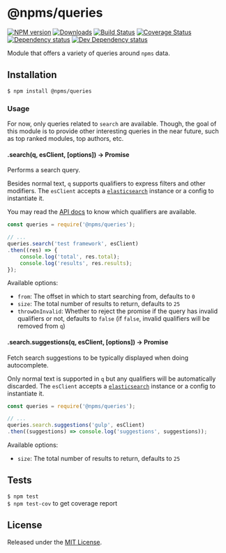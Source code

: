 # @npms/queries

[![NPM version][npm-image]][npm-url] [![Downloads][downloads-image]][npm-url] [![Build Status][travis-image]][travis-url] [![Coverage Status][coveralls-image]][coveralls-url] [![Dependency status][david-dm-image]][david-dm-url] [![Dev Dependency status][david-dm-dev-image]][david-dm-dev-url]

[npm-url]:https://npmjs.org/package/%40npms%2Fqueries
[downloads-image]:http://img.shields.io/npm/dm/%40npms%2Fqueries.svg
[npm-image]:http://img.shields.io/npm/v/%40npms%2Fqueries.svg
[travis-url]:https://travis-ci.org/npms-io/queries
[travis-image]:http://img.shields.io/travis/npms-io/queries/master.svg
[coveralls-url]:https://coveralls.io/r/npms-io/queries
[coveralls-image]:https://img.shields.io/coveralls/npms-io/queries/master.svg
[david-dm-url]:https://david-dm.org/npms-io/queries
[david-dm-image]:https://img.shields.io/david/npms-io/queries.svg
[david-dm-dev-url]:https://david-dm.org/npms-io/queries#info=devDependencies
[david-dm-dev-image]:https://img.shields.io/david/dev/npms-io/queries.svg

Module that offers a variety of queries around `npms` data.


## Installation

`$ npm install @npms/queries`


### Usage

For now, only queries related to `search` are available. Though, the goal of this module is to provide other interesting queries in the near future, such as top ranked modules, top authors, etc.


#### .search(q, esClient, [options]) -> Promise

Performs a search query.

Besides normal text, `q` supports qualifiers to express filters and other modifiers.
The `esClient` accepts a [`elasticsearch`](https://github.com/elastic/elasticsearch-js) instance or a config to instantiate it.

You may read the [API docs](https://api-docs.npms.io/#api-Search-ExecuteSearchQuery) to know which qualifiers are available.

```js
const queries = require('@npms/queries');

// ...
queries.search('test framework', esClient)
.then((res) => {
    console.log('total', res.total);
    console.log('results', res.results);
});
```

Available options:

- `from`: The offset in which to start searching from, defaults to `0`
- `size`: The total number of results to return, defaults to `25`
- `throwOnInvalid`: Whether to reject the promise if the query has invalid qualifiers or not, defaults to `false` (if `false`, invalid qualifiers will be removed from `q`)


#### .search.suggestions(q, esClient, [options]) -> Promise

Fetch search suggestions to be typically displayed when doing autocomplete.

Only normal text is supported in `q` but any qualifiers will be automatically discarded.
The `esClient` accepts a [`elasticsearch`](https://github.com/elastic/elasticsearch-js) instance or a config to instantiate it.

```js
const queries = require('@npms/queries');

// ...
queries.search.suggestions('gulp', esClient)
.then((suggestions) => console.log('suggestions', suggestions));
```

Available options:

- `size`: The total number of results to return, defaults to `25`


## Tests

`$ npm test`   
`$ npm test-cov` to get coverage report


## License

Released under the [MIT License](http://www.opensource.org/licenses/mit-license.php).
